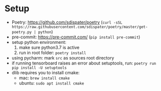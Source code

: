  # Setup

 - Poetry: https://github.com/sdispater/poetry (`curl -sSL https://raw.githubusercontent.com/sdispater/poetry/master/get-poetry.py | python`)
 - pre-commit: https://pre-commit.com/ (`pip install pre-commit`)
 - setup python environment:
    1. make sure python3.7 is active
    2. run in root folder: `poetry install`
 - using pycharm: mark `src` as sources root directory
 - if running tensorboard raises an error about setuptools, run: `poetry run pip install -U setuptools`
 - dlib requires you to install cmake:
    - mac: `brew install cmake`
    - ubuntu: `sudo apt install cmake`
